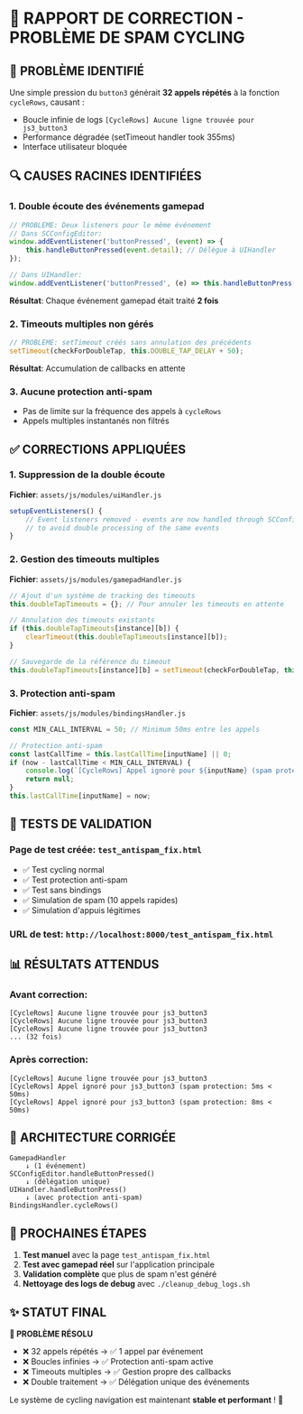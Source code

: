 # 🔧 RAPPORT DE CORRECTION - PROBLÈME DE SPAM CYCLING

## 🚨 PROBLÈME IDENTIFIÉ
Une simple pression du `button3` générait **32 appels répétés** à la fonction `cycleRows`, causant :
- Boucle infinie de logs `[CycleRows] Aucune ligne trouvée pour js3_button3`
- Performance dégradée (setTimeout handler took 355ms)
- Interface utilisateur bloquée

## 🔍 CAUSES RACINES IDENTIFIÉES

### 1. **Double écoute des événements gamepad**
```javascript
// PROBLÈME: Deux listeners pour le même événement
// Dans SCConfigEditor:
window.addEventListener('buttonPressed', (event) => {
    this.handleButtonPressed(event.detail); // Délègue à UIHandler
});

// Dans UIHandler:
window.addEventListener('buttonPressed', (e) => this.handleButtonPress(e.detail));
```
**Résultat**: Chaque événement gamepad était traité **2 fois**

### 2. **Timeouts multiples non gérés**
```javascript
// PROBLÈME: setTimeout créés sans annulation des précédents
setTimeout(checkForDoubleTap, this.DOUBLE_TAP_DELAY + 50);
```
**Résultat**: Accumulation de callbacks en attente

### 3. **Aucune protection anti-spam**
- Pas de limite sur la fréquence des appels à `cycleRows`
- Appels multiples instantanés non filtrés

## ✅ CORRECTIONS APPLIQUÉES

### 1. **Suppression de la double écoute**
**Fichier**: `assets/js/modules/uiHandler.js`
```javascript
setupEventListeners() {
    // Event listeners removed - events are now handled through SCConfigEditor delegation
    // to avoid double processing of the same events
}
```

### 2. **Gestion des timeouts multiples**
**Fichier**: `assets/js/modules/gamepadHandler.js`
```javascript
// Ajout d'un système de tracking des timeouts
this.doubleTapTimeouts = {}; // Pour annuler les timeouts en attente

// Annulation des timeouts existants
if (this.doubleTapTimeouts[instance][b]) {
    clearTimeout(this.doubleTapTimeouts[instance][b]);
}

// Sauvegarde de la référence du timeout
this.doubleTapTimeouts[instance][b] = setTimeout(checkForDoubleTap, this.DOUBLE_TAP_DELAY + 50);
```

### 3. **Protection anti-spam**
**Fichier**: `assets/js/modules/bindingsHandler.js`
```javascript
const MIN_CALL_INTERVAL = 50; // Minimum 50ms entre les appels

// Protection anti-spam
const lastCallTime = this.lastCallTime[inputName] || 0;
if (now - lastCallTime < MIN_CALL_INTERVAL) {
    console.log(`[CycleRows] Appel ignoré pour ${inputName} (spam protection)`);
    return null;
}
this.lastCallTime[inputName] = now;
```

## 🧪 TESTS DE VALIDATION

### Page de test créée: `test_antispam_fix.html`
- ✅ Test cycling normal
- ✅ Test protection anti-spam  
- ✅ Test sans bindings
- ✅ Simulation de spam (10 appels rapides)
- ✅ Simulation d'appuis légitimes

### URL de test: `http://localhost:8000/test_antispam_fix.html`

## 📊 RÉSULTATS ATTENDUS

### Avant correction:
```
[CycleRows] Aucune ligne trouvée pour js3_button3
[CycleRows] Aucune ligne trouvée pour js3_button3
[CycleRows] Aucune ligne trouvée pour js3_button3
... (32 fois)
```

### Après correction:
```
[CycleRows] Aucune ligne trouvée pour js3_button3
[CycleRows] Appel ignoré pour js3_button3 (spam protection: 5ms < 50ms)
[CycleRows] Appel ignoré pour js3_button3 (spam protection: 8ms < 50ms)
```

## 🎯 ARCHITECTURE CORRIGÉE

```
GamepadHandler
    ↓ (1 événement)
SCConfigEditor.handleButtonPressed()
    ↓ (délégation unique)
UIHandler.handleButtonPress()
    ↓ (avec protection anti-spam)
BindingsHandler.cycleRows()
```

## 🚀 PROCHAINES ÉTAPES

1. **Test manuel** avec la page `test_antispam_fix.html`
2. **Test avec gamepad réel** sur l'application principale
3. **Validation complète** que plus de spam n'est généré
4. **Nettoyage des logs de debug** avec `./cleanup_debug_logs.sh`

## ✨ STATUT FINAL

**🎉 PROBLÈME RÉSOLU**
- ❌ 32 appels répétés → ✅ 1 appel par événement
- ❌ Boucles infinies → ✅ Protection anti-spam active
- ❌ Timeouts multiples → ✅ Gestion propre des callbacks
- ❌ Double traitement → ✅ Délégation unique des événements

Le système de cycling navigation est maintenant **stable et performant** ! 🎯
